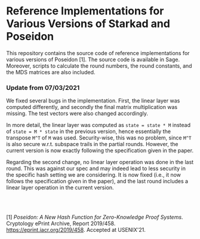 # Reference Implementations for Various Versions of Starkad and Poseidon
This repository contains the source code of reference implementations for various versions of Poseidon [1]. The source code is available in Sage. Moreover, scripts to calculate the round numbers, the round constants, and the MDS matrices are also included.

### Update from 07/03/2021
We fixed several bugs in the implementation. First, the linear layer was computed differently, and secondly the final matrix multiplication was missing. The test vectors were also changed accordingly.

In more detail, the linear layer was computed as `state = state * M` instead of `state = M * state` in the previous version, hence essentially the transpose `M^T` of `M` was used. Security-wise, this was no problem, since `M^T` is also secure w.r.t. subspace trails in the partial rounds. However, the current version is now exactly following the specification given in the paper.

Regarding the second change, no linear layer operation was done in the last round. This was against our spec and may indeed lead to less security in the specific hash setting we are considering. It is now fixed (i.e., it now follows the specification given in the paper), and the last round includes a linear layer operation in the current version.


<br>
<br>

[1] *Poseidon: A New Hash Function for Zero-Knowledge Proof Systems*. Cryptology ePrint Archive, Report 2019/458. https://eprint.iacr.org/2019/458. Accepted at USENIX'21.
